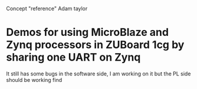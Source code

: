 Concept "reference" Adam taylor

# Demos for using MicroBlaze and Zynq processors in ZUBoard 1cg by sharing one UART on Zynq

It still has some bugs in the software side, I am working on it but the PL side should be working find

 
